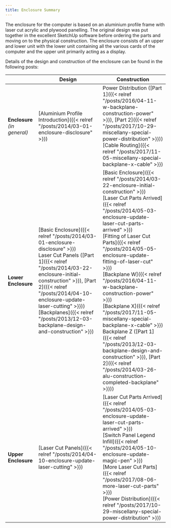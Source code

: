 ```yaml
---
title: Enclosure Summary
---
```


The enclosure for the computer is based on an aluminium profile frame with laser cut acrylic and plywood panelling. The original design was put together in the excellent SketchUp software before ordering the parts and moving on to the physical construction. The enclosure consists of an upper and lower unit with the lower unit containing all the various cards of the computer and the upper unit primarily acting as a display.

Details of the design and construction of the enclosure can be found in the following posts:

| | Design | Construction |
|-|--------|--------------|
| **Enclosure**<br />*(in general)* | [Aluminium Profile Introduction]({{< relref "/posts/2014/03-01-enclosure-disclosure" >}}) | Power Distribution ([Part 1]({{< relref "/posts/2016/04-11-w-backplane-construction-power" >}}), [Part 2]({{< relref "/posts/2017/10-29-miscellany-special-power-distribution" >}}))<br />[Cable Routing]({{< relref "/posts/2017/11-05-miscellany-special-backplane-x-cable" >}}) |
| **Lower Enclosure** | [Basic Enclosure]({{< relref "/posts/2014/03-01-enclosure-disclosure" >}})<br />Laser Cut Panels ([Part 1]({{< relref "/posts/2014/03-22-enclosure-initial-construction" >}}), [Part 2]({{< relref "/posts/2014/04-10-enclosure-update-laser-cutting" >}}))<br />[Backplanes]({{< relref "/posts/2013/12-03-backplane-design-and-construction" >}}) | [Basic Enclosure]({{< relref "/posts/2014/03-22-enclosure-initial-construction" >}})<br />[Laser Cut Parts Arrived]({{< relref "/posts/2014/05-03-enclosure-update-laser-cut-parts-arrived" >}})<br />[Fitting of Laser Cut Parts]({{< relref "/posts/2014/05-05-enclosure-update-fitting-of-laser-cut" >}})<br />[Backplane W]({{< relref "/posts/2016/04-11-w-backplane-construction-power" >}})<br />[Backplane X]({{< relref "/posts/2017/11-05-miscellany-special-backplane-x-cable" >}})<br />Backplane Z ([Part 1]({{< relref "/posts/2013/12-03-backplane-design-and-construction" >}}), [Part 2]({{< relref "/posts/2014/03-26-alu-construction-completed-backplane" >}})) |
| **Upper Enclosure** | [Laser Cut Panels]({{< relref "/posts/2014/04-10-enclosure-update-laser-cutting" >}}) | [Laser Cut Parts Arrived]({{< relref "/posts/2014/05-03-enclosure-update-laser-cut-parts-arrived" >}})<br />[Switch Panel Legend Infill]({{< relref "/posts/2014/05-10-enclosure-update-magic-pen" >}})<br />[More Laser Cut Parts]({{< relref "/posts/2017/08-06-more-laser-cut-parts" >}})<br />[Power Distribution]({{< relref "/posts/2017/10-29-miscellany-special-power-distribution" >}}) |
